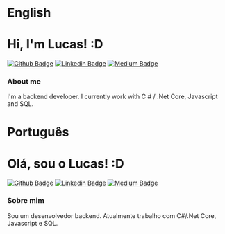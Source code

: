 # English 

# Hi, I'm Lucas! :D

[![Github Badge](https://img.shields.io/badge/-Github-000?style=flat-square&logo=Github&logoColor=white&link=https://github.com/fagnerpsantos)](https://github.com/lucastibr)
[![Linkedin Badge](https://img.shields.io/badge/-LinkedIn-blue?style=flat-square&logo=Linkedin&logoColor=white&link=https://www.linkedin.com/in/fagnerpsantos/)](https://www.linkedin.com/in/lucaspereiraaz/)
[![Medium Badge](https://img.shields.io/badge/-Medium-000?style=flat-square&logo=Medium&logoColor=white&link=http://lucasti.medium.com/)](http://lucasti.medium.com/)

### About me
I'm a backend developer.
I currently work with C # / .Net Core, Javascript and SQL.

# Português

# Olá, sou o Lucas! :D

[![Github Badge](https://img.shields.io/badge/-Github-000?style=flat-square&logo=Github&logoColor=white&link=https://github.com/fagnerpsantos)](https://github.com/lucastibr)
[![Linkedin Badge](https://img.shields.io/badge/-LinkedIn-blue?style=flat-square&logo=Linkedin&logoColor=white&link=https://www.linkedin.com/in/fagnerpsantos/)](https://www.linkedin.com/in/lucaspereiraaz/)
[![Medium Badge](https://img.shields.io/badge/-Medium-000?style=flat-square&logo=Medium&logoColor=white&link=http://lucasti.medium.com/)](http://lucasti.medium.com/)

### Sobre mim
Sou um desenvolvedor backend.
Atualmente trabalho com C#/.Net Core, Javascript e SQL.